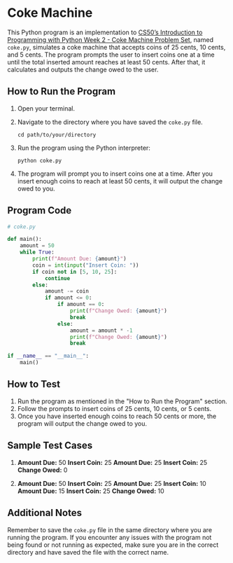 # Coke Machine

This Python program is an implementation to [CS50’s Introduction to Programming with Python Week 2 - Coke Machine Problem Set](https://cs50.harvard.edu/python/2022/psets/2/coke/), named `coke.py`, simulates a coke machine that accepts coins of 25 cents, 10 cents, and 5 cents. The program prompts the user to insert coins one at a time until the total inserted amount reaches at least 50 cents. After that, it calculates and outputs the change owed to the user.

## How to Run the Program

1. Open your terminal.
2. Navigate to the directory where you have saved the `coke.py` file.

   ```
   cd path/to/your/directory
   ```

3. Run the program using the Python interpreter:

   ```
   python coke.py
   ```

4. The program will prompt you to insert coins one at a time. After you insert enough coins to reach at least 50 cents, it will output the change owed to you.

## Program Code

```python
# coke.py

def main():
    amount = 50
    while True:
        print(f"Amount Due: {amount}")
        coin = int(input("Insert Coin: "))
        if coin not in [5, 10, 25]:
            continue
        else:
            amount -= coin
            if amount <= 0:
                if amount == 0:
                    print(f"Change Owed: {amount}")
                    break
                else:
                    amount = amount * -1
                    print(f"Change Owed: {amount}")
                    break

if __name__ == "__main__":
    main()
```

## How to Test

1. Run the program as mentioned in the "How to Run the Program" section.
2. Follow the prompts to insert coins of 25 cents, 10 cents, or 5 cents.
3. Once you have inserted enough coins to reach 50 cents or more, the program will output the change owed to you.

## Sample Test Cases

1. **Amount Due:** 50
   **Insert Coin:** 25
   **Amount Due:** 25
   **Insert Coin:** 25
   **Change Owed:** 0

2. **Amount Due:** 50
   **Insert Coin:** 25
   **Amount Due:** 25
   **Insert Coin:** 10
   **Amount Due:** 15
   **Insert Coin:** 25
   **Change Owed:** 10

## Additional Notes

Remember to save the `coke.py` file in the same directory where you are running the program. If you encounter any issues with the program not being found or not running as expected, make sure you are in the correct directory and have saved the file with the correct name.